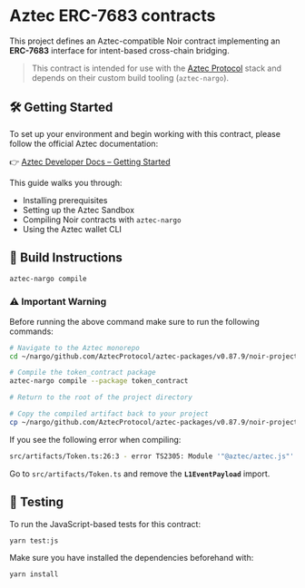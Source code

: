 # Aztec ERC-7683 contracts

This project defines an Aztec-compatible Noir contract implementing an **ERC-7683** interface for intent-based cross-chain bridging.

> This contract is intended for use with the [Aztec Protocol](https://github.com/AztecProtocol) stack and depends on their custom build tooling (`aztec-nargo`).


## 🛠 Getting Started

To set up your environment and begin working with this contract, please follow the official Aztec documentation:

👉 [Aztec Developer Docs – Getting Started](https://docs.aztec.network/developers/getting_started)

This guide walks you through:

- Installing prerequisites
- Setting up the Aztec Sandbox
- Compiling Noir contracts with `aztec-nargo`
- Using the Aztec wallet CLI


## 🔨 Build Instructions

```bash
aztec-nargo compile
```

### ⚠️ Important Warning

Before running the above command make sure to run the following commands:

```bash
# Navigate to the Aztec monorepo
cd ~/nargo/github.com/AztecProtocol/aztec-packages/v0.87.9/noir-projects/noir-contracts/

# Compile the token_contract package
aztec-nargo compile --package token_contract

# Return to the root of the project directory

# Copy the compiled artifact back to your project
cp ~/nargo/github.com/AztecProtocol/aztec-packages/v0.87.9/noir-projects/noir-contracts/target/token_contract-Token.json ./target/token_contract-Token.json
```

If you see the following error when compiling:

```bash
src/artifacts/Token.ts:26:3 - error TS2305: Module '"@aztec/aztec.js"' has no exported member 'L1EventPayload'.
```
 
Go to `src/artifacts/Token.ts` and remove the **`L1EventPayload`** import.


## 🧪 Testing

To run the JavaScript-based tests for this contract:

```bash
yarn test:js
```

Make sure you have installed the dependencies beforehand with:

```bash
yarn install
```